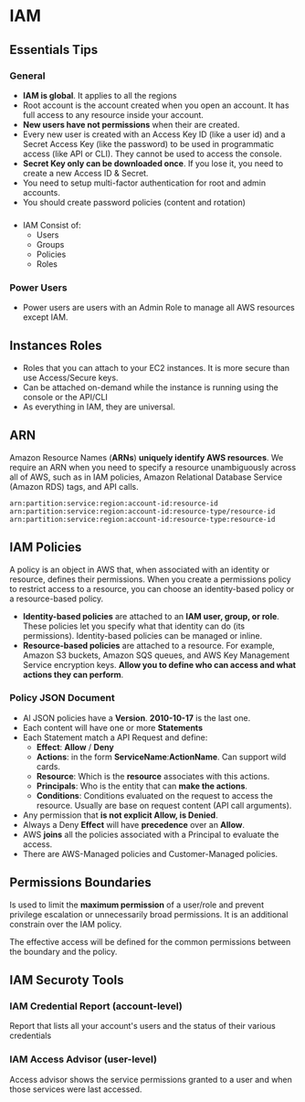 # IAM
## Essentials Tips

### General
* **IAM is global**. It applies to all the regions
* Root account is the account created when you open an account. It has full access to any resource inside your account.
* **New users have not permissions** when their are created.
* Every new user is created with an Access Key ID (like a user id) and a Secret Access Key (like the password) to be used in programmatic access (like API or CLI). They cannot be used to access the console. 
* **Secret Key only can be downloaded once**. If you lose it, you need to create a new Access ID & Secret.
* You need to setup multi-factor authentication for root and admin accounts.
* You should create password policies (content and rotation)

###
* IAM Consist of:
  * Users
  * Groups
  * Policies
  * Roles

### Power Users
* Power users are users with an Admin Role to manage all AWS resources except IAM.

## Instances Roles
* Roles that you can attach to your EC2 instances. It is more secure than use Access/Secure keys.
* Can be attached on-demand while the instance is running using the console or the API/CLI
* As everything in IAM, they are universal. 

## ARN
Amazon Resource Names (**ARNs**) **uniquely identify AWS resources**. We require an ARN when you need to specify a resource unambiguously across all of AWS, such as in IAM policies, Amazon Relational Database Service (Amazon RDS) tags, and API calls.

```
arn:partition:service:region:account-id:resource-id
arn:partition:service:region:account-id:resource-type/resource-id
arn:partition:service:region:account-id:resource-type:resource-id
```

## IAM Policies
A policy is an object in AWS that, when associated with an identity or resource, defines their permissions. When you create a permissions policy to restrict access to a resource, you can choose an identity-based policy or a resource-based policy.
* **Identity-based policies** are attached to an **IAM user, group, or role**. These policies let you specify what that identity can do (its permissions). Identity-based policies can be managed or inline.
* **Resource-based policies** are attached to a resource. For example, Amazon S3 buckets, Amazon SQS queues, and AWS Key Management Service encryption keys. **Allow you to define who can access and what actions they can perform**.

### Policy JSON Document
  
* Al JSON policies have a **Version**. **2010-10-17** is the last one.
* Each content will have one or more **Statements**
* Each Statement match a API Request and define:
  * **Effect**: **Allow** / **Deny**
  * **Actions**: in the form **ServiceName**:**ActionName**. Can support wild cards.
  * **Resource**: Which is the **resource** associates with this actions. 
  * **Principals**: Who is the entity that can **make the actions**.
  * **Conditions**: Conditions evaluated on the request to access the resource. Usually are base on request content (API call arguments).
* Any permission that **is not explicit Allow, is Denied**. 
* Always a Deny **Effect** will have **precedence** over an **Allow**.
* AWS **joins** all the policies associated with a Principal to evaluate the access.
* There are AWS-Managed policies and Customer-Managed policies.

## Permissions Boundaries

Is used to limit the **maximum permission** of a user/role and prevent privilege escalation or unnecessarily broad permissions. It is an additional constrain over the IAM policy.

The effective access will be defined for the common permissions between the boundary and the policy.

## IAM Securoty Tools
### IAM Credential Report (account-level)

Report that lists all your account's users and the status of their various credentials

### IAM Access Advisor (user-level)

Access advisor shows the service permissions granted to a user and when those services were last accessed.